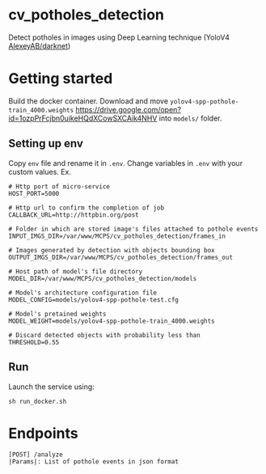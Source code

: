# cv_potholes_detection
Detect potholes in images using Deep Learning technique (YoloV4 [AlexeyAB/darknet](https://github.com/AlexeyAB/darknet))

# Getting started
Build the docker container.
Download and move `yolov4-spp-pothole-train_4000.weights` https://drive.google.com/open?id=1ozpPrFcjbn0uikeHQdXCowSXCAik4NHV into `models/` folder.

## Setting up env
Copy `env` file and rename it in `.env`.
Change variables in `.env` with your custom values.
Ex.
```
# Http port of micro-service
HOST_PORT=5000

# Http url to confirm the completion of job
CALLBACK_URL=http://httpbin.org/post

# Folder in which are stored image's files attached to pothole events
INPUT_IMGS_DIR=/var/www/MCPS/cv_potholes_detection/frames_in

# Images generated by detection with objects bounding box
OUTPUT_IMGS_DIR=/var/www/MCPS/cv_potholes_detection/frames_out

# Host path of model's file directory
MODEL_DIR=/var/www/MCPS/cv_potholes_detection/models

# Model's architecture configuration file
MODEL_CONFIG=models/yolov4-spp-pothole-test.cfg

# Model's pretained weights
MODEL_WEIGHT=models/yolov4-spp-pothole-train_4000.weights

# Discard detected objects with probability less than 
THRESHOLD=0.55
```
## Run
Launch the service using:
```
sh run_docker.sh
```

# Endpoints
```
[POST] /analyze
|Params|: List of pothole events in json format
```





